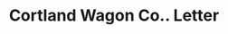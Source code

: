 ---
doi: 10.7916/D8GJ0W2J
date_other: '1890'
date_other_textual: 1890-1899
form: correspondence
genre:
- Letters (correspondence)
name:
- Cortland Wagon Co.
object_in_context_url: https://biggert.cul.columbia.edu/items/view/ave_biggert_00912
subject_hierarchical_geographic:
- Cortland, New York, United States
subject_name:
- Cortland Wagon Co.
title: Cortland Wagon Co.. Letter
sort_title: Cortland Wagon Co.. Letter
call_number: ave_biggert_00912
coordinates:
- 42.60055555555556,-76.18138888888889
pid: ave_biggert_00912
identifiers: ave_biggert_00912
thumbnail: https://derivativo-1.library.columbia.edu/iiif/2/ldpd:345806/full/!256,256/0/native.jpg
permalink: "/biggert/ave_biggert_00912/"
layout: iiif-image-page
---